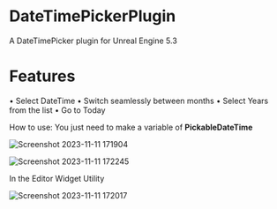 # DateTimePickerPlugin
A DateTimePicker plugin for Unreal Engine 5.3

# Features
• Select DateTime
• Switch seamlessly between months
• Select Years from the list
• Go to Today

How to use:
You just need to make a variable of **PickableDateTime** 

![Screenshot 2023-11-11 171904](https://github.com/vahabahmadvand/DateTimePickerPlugin/assets/19814209/66e545e2-76d7-4d17-8495-3c5f9b0073dc)


![Screenshot 2023-11-11 172245](https://github.com/vahabahmadvand/DateTimePickerPlugin/assets/19814209/4ad93d09-6936-4804-a6de-63d0c8090854)



In the Editor Widget Utility

![Screenshot 2023-11-11 172017](https://github.com/vahabahmadvand/DateTimePickerPlugin/assets/19814209/23b033ea-755f-4f22-bed7-9c1844ac3e06)
